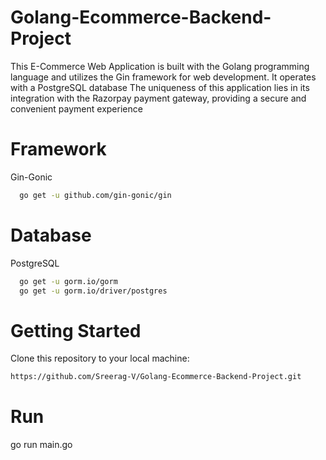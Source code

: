 
# Golang-Ecommerce-Backend-Project
This E-Commerce Web Application is built with the Golang programming language and utilizes the Gin framework for web development. It operates with a PostgreSQL database
The uniqueness of this application lies in its integration with the Razorpay payment gateway, providing a secure and convenient payment experience

# Framework

Gin-Gonic
```bash
  go get -u github.com/gin-gonic/gin
```
# Database 

PostgreSQL
```bash
  go get -u gorm.io/gorm
  go get -u gorm.io/driver/postgres
```
# Getting Started
Clone this repository to your local machine:
```bash
https://github.com/Sreerag-V/Golang-Ecommerce-Backend-Project.git
```
# Run 
go run main.go

